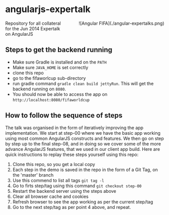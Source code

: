 angularjs-expertalk
===================

<div style="float:right; margin-left: 40px; margin-bottom: 40px">
![Angular FIFA](./angular-expertalks.png)
</div>

Repository for all collateral for the Jun 2014 Expertalk on AngularJS

Steps to get the backend running
--------------------------------
- Make sure Gradle is installed and on the `PATH`
- Make sure `JAVA_HOME` is set correctly
- clone this repo
- go to the fifaworlcup sub-directory
- run gradle command `gradle clean build jettyRun`. This will get the backend running on `8080`.
- You should now be able to access the app on `http://localhost:8080/fifaworldcup`

How to follow the sequence of steps
-----------------------------------

The talk was organised in the form of iteratively improving the app implementation. We start at step-00 where we have the basic app working using most common AngularJS constructs and features. We then go on step by step up to the final step-08, and in doing so we cover some of the more advance AngularJS features, that we used in our client app build. Here are quick instructions to replay these steps yourself using this repo:

1.  Clone this repo, so you get a local copy
2.  Each step in the demo is saved in the repo in the form of a Git Tag, on the 'master' branch
3.  Use this commend to list all tags `git tag -l`
4.  Go to firts step/tag using this command `git checkout step-00`
5.  Restart the backend server using the steps above
6.  Clear all browser cache and cookies
7.  Refresh browser to see the app working as per the current step/tag
8.  Go to the next step/tag as per point 4 above, and repeat.
